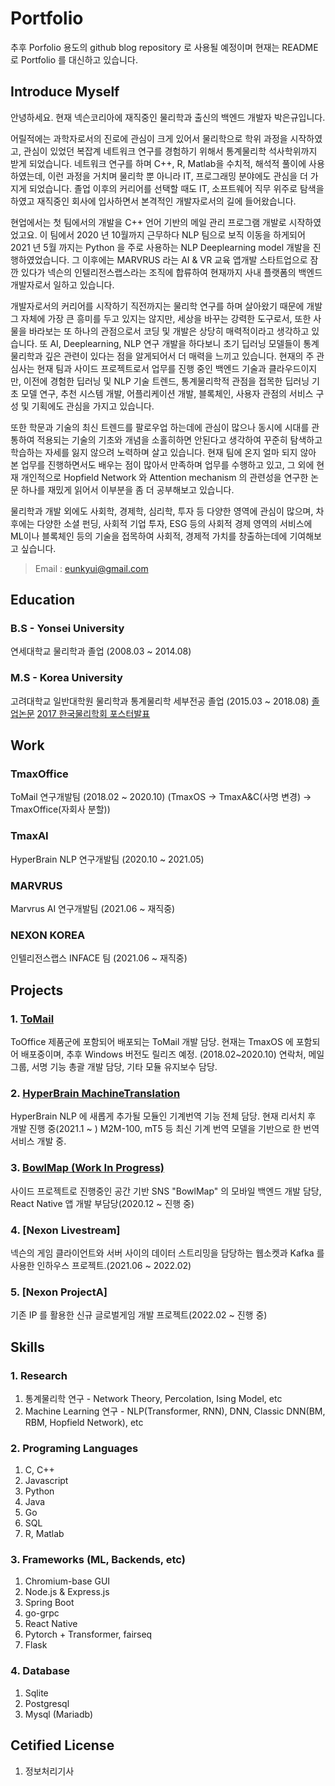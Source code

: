# Portfolio
추후 Porfolio 용도의 github blog repository 로 사용될 예정이며 현재는 README 로 Portfolio 를 대신하고 있습니다.

## Introduce Myself

안녕하세요. 현재 넥슨코리아에 재직중인 물리학과 출신의 백엔드 개발자 박은규입니다.

어릴적에는 과학자로서의 진로에 관심이 크게 있어서 물리학으로 학위 과정을 시작하였고, 관심이 있었던 복잡계 네트워크 연구를 경험하기 위해서 통계물리학 석사학위까지 받게 되었습니다. 네트워크 연구를 하며  C++, R, Matlab을 수치적, 해석적 풀이에 사용하였는데, 이런 과정을 거치며 물리학 뿐 아니라 IT, 프로그래밍 분야에도 관심을 더 가지게 되었습니다. 졸업 이후의 커리어를 선택할 때도 IT, 소프트웨어 직무 위주로 탐색을 하였고 재직중인 회사에 입사하면서 본격적인 개발자로서의 길에 들어왔습니다.

현업에서는 첫 팀에서의 개발을  C++ 언어 기반의 메일 관리 프로그램 개발로 시작하였었고요. 이 팀에서 2020 년 10월까지 근무하다 NLP 팀으로 보직 이동을 하게되어 2021 년 5월 까지는 Python 을 주로 사용하는 NLP Deeplearning model 개발을 진행하였었습니다. 그 이후에는 MARVRUS 라는 AI & VR 교육 앱개발 스타트업으로 잠깐 있다가 넥슨의 인텔리전스랩스라는 조직에 합류하여 현재까지 사내 플랫폼의 백엔드 개발자로서 일하고 있습니다. 

개발자로서의 커리어를 시작하기 직전까지는 물리학 연구를 하며 살아왔기 때문에 개발 그 자체에 가장 큰 흥미를 두고 있지는 않지만, 세상을 바꾸는 강력한 도구로서, 또한 사물을 바라보는 또 하나의 관점으로서 코딩 및 개발은 상당히 매력적이라고 생각하고 있습니다. 또 AI, Deeplearning, NLP 연구 개발을 하다보니 초기 딥러닝 모델들이 통계물리학과 깊은 관련이 있다는 점을 알게되어서 더 매력을 느끼고 있습니다. 현재의 주 관심사는 현재 팀과 사이드 프로젝트로서 업무를 진행 중인 백엔드 기술과 클라우드이지만, 이전에 경험한 딥러닝 및 NLP 기술 트렌드, 통계물리학적 관점을 접목한 딥러닝 기초 모델 연구, 추천 시스템 개발, 어플리케이션 개발, 블록체인, 사용자 관점의 서비스 구성 및 기획에도 관심을 가지고 있습니다.

또한 학문과 기술의 최신 트렌드를 팔로우업 하는데에 관심이 많으나 동시에 시대를 관통하여 적용되는 기술의 기초와 개념을 소홀히하면 안된다고 생각하여 꾸준히 탐색하고 학습하는 자세를 잃지 않으려 노력하며 살고 있습니다. 현재 팀에 온지 얼마 되지 않아 본 업무를 진행하면서도 배우는 점이 많아서 만족하며 업무를 수행하고 있고, 그 외에 현재 개인적으로 Hopfield Network 와 Attention mechanism 의 관련성을 연구한 논문 하나를 재밌게 읽어서 이부분을 좀 더 공부해보고 있습니다.

물리학과 개발 외에도 사회학, 경제학, 심리학, 투자 등 다양한 영역에 관심이 많으며, 차후에는 다양한 소셜 펀딩, 사회적 기업 투자, ESG 등의 사회적 경제 영역의 서비스에 ML이나 블록체인 등의 기술을 접목하여 사회적, 경제적 가치를 창출하는데에 기여해보고 싶습니다.

> Email : [eunkyui@gmail.com](mailto:eunkyui@gmail.com)

## Education

### B.S - Yonsei University
연세대학교 물리학과 졸업 (2008.03 ~ 2014.08)

### M.S - Korea University
고려대학교 일반대학원 물리학과 통계물리학 세부전공 졸업 (2015.03 ~ 2018.08)
[졸업논문](https://dcollection.korea.ac.kr/srch/srchDetail/000000081499)
[2017 한국물리학회 포스터발표](http://kpsmeeting.kps.or.kr/sub07/list.html?session_code=P1-st)

## Work

### TmaxOffice
ToMail 연구개발팀 (2018.02 ~ 2020.10)
(TmaxOS -> TmaxA&C(사명 변경) -> TmaxOffice(자회사 분할))

### TmaxAI
HyperBrain NLP 연구개발팀 (2020.10 ~ 2021.05)

### MARVRUS
Marvrus AI 연구개발팀 (2021.06 ~ 재직중)

### NEXON KOREA
인텔리전스랩스 INFACE 팀 (2021.06 ~ 재직중)


## Projects

### 1. [ToMail](http://tmaxanc.co.kr/#!/product-introduce/ToOffice)
ToOffice 제품군에 포함되어 배포되는 ToMail 개발 담당. 현재는 TmaxOS 에 포함되어 배포중이며, 추후 Windows 버전도 릴리즈 예정. (2018.02~2020.10)
연락처, 메일그룹, 서명 기능 총괄 개발 담당, 기타 모듈 유지보수 담당.

### 2. [HyperBrain MachineTranslation](http://www.tmaxai.co.kr/#!/product-introduce/HyperBrain)
HyperBrain NLP 에 새롭게 추가될 모듈인 기계번역 기능 전체 담당. 현재 리서치 후 개발 진행 중(2021.1 ~ )
M2M-100, mT5 등 최신 기계 번역 모델을 기반으로 한 번역 서비스 개발 중.

### 3. [BowlMap (Work In Progress)](https://notion.bowlmap.com)
사이드 프로젝트로 진행중인 공간 기반 SNS "BowlMap" 의 모바일 백엔드 개발 담당, React Native 앱 개발 부담당(2020.12 ~ 진행 중)

### 4. [Nexon Livestream]
넥슨의 게임 클라이언트와 서버 사이의 데이터 스트리밍을 담당하는 웹소켓과 Kafka 를 사용한 인하우스 프로젝트.(2021.06 ~ 2022.02)

### 5. [Nexon ProjectA]
기존 IP 를 활용한 신규 글로벌게임 개발 프로젝트(2022.02 ~ 진행 중)


## Skills

### 1. Research
1. 통계물리학 연구 - Network Theory, Percolation, Ising Model, etc
2. Machine Learning 연구 - NLP(Transformer, RNN), DNN, Classic DNN(BM, RBM, Hopfield Network), etc

### 2. Programing Languages
1. C, C++
2. Javascript
3. Python
4. Java
5. Go
6. SQL
7. R, Matlab

### 3. Frameworks (ML, Backends, etc)
1. Chromium-base GUI
2. Node.js & Express.js
3. Spring Boot
4. go-grpc
5. React Native
6. Pytorch + Transformer, fairseq
7. Flask

### 4. Database
1. Sqlite
2. Postgresql
3. Mysql (Mariadb)


## Cetified License
1. 정보처리기사

